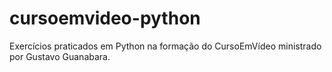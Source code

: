 # cursoemvideo-python
Exercícios praticados em Python na formação do CursoEmVídeo ministrado por Gustavo Guanabara.
